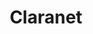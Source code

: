 ---
linkedin: https://linkedin.com/company/claranet?trk=company_logo
logohandle: claranetcouk
sort: claranet
title: Claranet
twitter: https://x.com/claranet
website: https://www.claranet.co.uk/
---